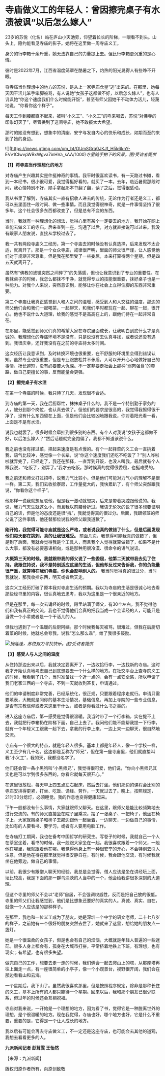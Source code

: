 # 寺庙做义工的年轻人：曾因擦完桌子有水渍被讽“以后怎么嫁人”

23岁的苏悦（化名）站在庐山小天池旁，仰望着长长的阶梯，一眼看不到头。山头上，隐约能看见寺庙的影子。她将在这里做一周寺庙义工。

身旁的行李箱十余斤重，她无法靠自己的力量提上去。但比行李箱更沉重的是心情。

彼时是2022年7月，江西省温度笼罩在酷暑之下，灼热的阳光晃得人有些睁不开眼。

将寺庙当作理想中的地方的苏悦，是从上一家寺庙仓皇“逃”出来的。在那里，她每天因干活儿笨手笨脚被骂，有人说她“女孩子这都做不好，以后怎么嫁人”，也有人讥讽她“你这个速度我们什么时候能开饭”，甚至有师父因她干不动体力活儿，轻蔑地说，“你看你这个样子”。

每天工作到腰都直不起来，被叫“小义工”、“小义工”的呼来喝去，苏悦“对佛寺的印象幻灭了”，尽管换到了这间寺庙，她不敢报太大希望。

那时的她没有想到，想象中的清幽、安宁与发自内心的快乐和成长，如期而至的来到了她的身边。

![](https://inews.gtimg.com/om_bt/OUmSGrq0JKJf_H5k6knY-
EVv1CIwvpWBxWgva7inHVa_sAA/1000)_寺里随手拍下的风景。图/受访者提供_

**【1】将寺庙当作理想化的地方**

对寺庙产生兴趣其实是件挺神奇的事情。我平时很喜欢读书，有一天路过书摊，看到一本经书，很小很可爱，我觉得挺好看的，就买了一本。去年，临近暑假那段时间，我心情特别不好，顺手拿起那本书翻了翻，读了之后，觉得很感动。

我从书里了解到，寺庙其实一直有招收人进去的传统，无论作为行者还是义工，都可以去里面住一段时间、做一些事情。而且我觉得很神奇，就是一件事情坚持了很多年，这个社会很多东西都改变了，但是总有不变的东西。

当时，我就有一种理想化的想法，觉得心里有某个一定要去的地方，我开始在网上查能去做义工的寺庙。后来查到一座，沟通了以后，对方就直接说可以过来。我没有跟家人朋友说，直接从学校过去了。

我一共有两段寺庙义工经历，第一个寺庙去的时候没有认真选择，后来发现不太合适，就离开了。那是一个女众寺庙，戒律很严明，里面的师父很严谨，让人感觉他们对于规矩非常尊重，但是我在那里受了一些委屈，本来打算待两个星期，但是四五天就离开了。

虽然有“佛教的滤镜突然之间碎了”的失落感，但也让我意识到了专业的重要性。在我抹桌子的时候，我怎么都抹不干净，就觉得专业的技能很重要，抹好桌子也是一种能力。对我个人来说，突然意识到，能够让你在社会上立得住脚的东西非常重要。

第二个寺庙让我真正感觉到人和人之间的温暖，感受到人和人交往的温度，那边的师父他们会和我们一起喝茶，一起聊天，和我们平时都玩在一起、聊在一起，很开心。他也不说什么大道理，给我的感觉不是高高在上的，跟他们待在一起非常自在。

在那里，能感觉到师父们真的希望大家在寺院里面成长，让我明白到底什么才是真诚的。我理想化的寺庙环境不是没有，只是说没有去认真寻找，或者说还没有遇到。我很庆幸，还好我没有在之前的寺庙待太多时间。

这次经历让我意识到，及时转换环境也很重要，在不舒服的环境里会得到错误认知。虽然专业也很重要，但是专业跟放松并不矛盾，人可以开开心心地做好自己的事情，扬长避短，没有必要苦大仇深。不一定非要走社会上那种“弱肉强食”的套路，做自己更擅长的事，反而能量会更强。

**【2】擦完桌子有水渍**

在第一个寺庙的时候，我只待了几天，发现很不合适。

到寺庙的第一天，我在后厨帮忙，抹抹桌子什么的。我不是一个特别勤于家务的人，被分到那个岗位，也认真去做了。但他们的要求是很高的，我觉得我擦得很干净了，没有什么东西留在上面，但是他们会比较凶地跟我说，你对着阳光看一看，上面是不是有水渍。

说我也就罢了，很多时候会牵扯到很多别的东西。有个人对我说“女孩子这都做不好，以后怎么嫁人？”然后话题就完全跑偏了，我都不知道该说什么。

我之前也没有择过菜，择起来速度是有点慢的。有个一起择菜的义工会一直挑着我，语气比较冲，感觉像一个长辈，说“你这个速度我们还吃不吃饭了？”别人哗啦啦就弄完了，已经走了，我还在那择，一直弄到开饭，也没人叫我。最后就有个人跟我说，“吃饭了，别弄了。”我才去吃饭。那时候真的觉得很委屈，也挺难受的。

我之前还和师父打过招呼，说我力气比较小，但是他们可能对力气小的理解不是很一样。第二天，我们去收拾寮房，工作量挺大的，我快累趴了，有个师父突然跟我说，“你看你这个样子”。

他那样一说我就想反驳他，但是我一激动就想哭，后来是带着哭腔跟他说的。我说，我力气天生就这么小，而且我以前腰骨折过。我语无伦次的说了很多想要证明自己的话，但是他的态度还是很“拽”，我就觉得真的很过分。后面，我跟领班的师父说了这件事情，他还替那位说我的师父跟我道歉了。

**刚开始，我觉得可能寺庙就是这么严格，或者说我真的做错了什么，但是后面发现他们每天都在挑刺，真的让我很难受。**
前面几次，我觉得可能我真的做错了，但是到了后面，我就会觉得我是个工具人，而且我个人觉得就算做错了，如果不是什么大事，都没有必要恶语相向，或是那种用很冷漠、很命令的语气说话。

**大概第三天的时候，我就跟带我的师父说了一些委屈，他第二天就带我去见了住持。我跟住持说，我不是特别适应这里的生活，但他却反过来告诉我，你的负能量很严重，就算待在我们寺庙，你也会影响别人的。**
我当时觉得真的很过分，当时我就说，那我收拾东西，明天或者后天走。

这次义工经历打破了原本我对寺庙生活的预期。我以为寺庙的生活是很诚心地去看那些经书里的内容，很认真地去思考，我以为这里是一个很亲近的地方。

但是在那里，每一次去诵经的时候，殿里站满了师父，有30个左右，我不觉得他们和我有真正的交流，我也不觉得他们会真的把我当成一个会读经的人，可能只是当做一个小辈或者是一个干活儿的人。

但我也遇到了一个温暖的后厨阿姨。那个时候我每天被骂，很难过，但我在后厨切着菜的时候，她就总会夸我，说我“怎么那么乖”，给了我很多鼓励。

![](https://inews.gtimg.com/om_bt/ObUmZ_dVoZhFNSOtm_XSuIKxOjasUNs_UASRz2FfPrazQAA/1000)_摘莲蓬，苏悦努力寻找快乐。图/受访者提供_

**【3】感受人与人之间的温度**

从住持那边出来以后，我就决定要离开了，一边收拾行李，一边找新的寺庙。这时我才开始认真地考虑自己到底想要去一个什么样的地方。在社交平台上查寺院义工的时候，我看到了几个，当时准备找一个近一点的，会有一点安全感，所以申请了我们老家江西的一个寺庙，不到一天就收到答复，申请通过。

他们的申请制度非常完善，已经系统化，很正规，只要跟着程序走就行。申请只需要填表，大概就是问你的基本生活情况，基础信息，再加上寺院的一些专业信息，是否有宗教信仰或者来这里干什么，或者是你看过什么书之类的。

进入这座寺庙后，第一感受是觉得很温暖。我当时带了一个行李箱，实在提不上去，我就把行李箱扔在阶梯下面，自己上去了。我问他们能不能帮我提一下行李，就有一个年轻义工跟我一起下去，拿我的行李上来，一边上来一边聊天，很自然地交流。

寺庙有一个很大的特点，就是年轻人很多。基本上都是年轻人，像一个学校一样，义工至少有几十名。这边都是互称为“师兄”，但在第一座寺庙里，他们就直接叫我“小义工”，我的天，我都没名字了。

他们还会管一条小黑狗叫“小黑师兄”，我觉得很可爱，他们说，“你向小黑师兄其实也是可以学到很多东西的，你看它就每天很开心。”

在这里很放松，每天早上四五点左右起床，然后去打坐。他们那边的课程会比别的寺庙安排得更紧，打坐、吃饭、诵经、劳作，一天就过去了。晚上，按照规定，21时30分熄灯，必须睡觉。我的作息也变得健康起来。

下午一般都没有什么事情，大家就跟师父聊天。在这里，跟师父是能比较频繁地去进行交流的。有的师父直接坐在院子里乘凉，摆了一张桌子、一把椅子，他坐在椅子上，大家就搬桌子和椅子去那边跟他一起坐着，一边聊天，一边做自己的事情，比如有的人要看书、要学习，或者有人要用电脑工作。

在寺庙打工期间，我也在备考中国哲学的研究生。写卷子的时候，我就自己一个人在茶室坐着，看书的时候，我一般跟大家坐在一起。我很喜欢跟着一个师父，一般他在哪里，我就跟着他在哪。我觉得他身上有一种很安宁的开心，不会特别去引人注意，但是他在待在那里就觉得很安静自在。有时候，我会跟他交流，有时候我就坐在他旁边，做自己的事情。

以前，我很少有跟僧人聊天的经验。我总是会觉得，僧人应该是坐在讲经坛上面，坛比较高，我是下面的那一群乌泱泱的人当中的一个，他会给我讲很多深刻的大道理。

但这个寺里的师父不会以“老师”自居，不会强调权威性，反而是把自己放的很低。寺里的师父们让我感觉到，他们是比想象还要好的真实的人。真诚、真实、自在，就像一个人应该是的那种样子。

在那里，我也和一位义工成为了朋友。她是深圳一个中学的语文老师，二十七八岁的样子，之前她有一个很好的朋友突然去世了，她就来了这里，想给她的朋友点一盏灯。

她是一个很温柔的女孩子，但是也会有自己的烦恼，大概就是年轻人普遍的一些迷茫。很多人身上都会有，孤身在大城市打拼，平常挤着地铁上下班，有理想，也有现实；有希望，也有很多失望。

做完自己的工作，想要去走一走的时候，我们俩会一起去爬山上的塔，从那座塔再往上面走一点，有一座很简单的小亭子，像一个小观景台，视野很开阔，我们会在那边看看山和云海。

一个星期后，我下山了。虽然我很喜欢那里，但是按照程序规定，除非是那种长住的义工，基本上所有的人都只能待一个星期。回来以后，我和那个朋友已很少联系，但过年的时候还会互相祝福。

寺庙对我来说，一开始是一个理想的地方，因为看了书，觉得它是一种脱离世外的理想，是个很温暖的地方。现在我觉得，寺庙也好，哪个地方也好，它是什么不重要，重要的是，它得是一个让人成长的地方。

我以后有可能会再去寺庙做义工，不一定还是这座寺庙，也可能会去其他的道观，我想去看看更多的人。

**九派新闻记者 彭茸雯 王怡然**

【来源：九派新闻】

版权归原作者所有，向原创致敬

